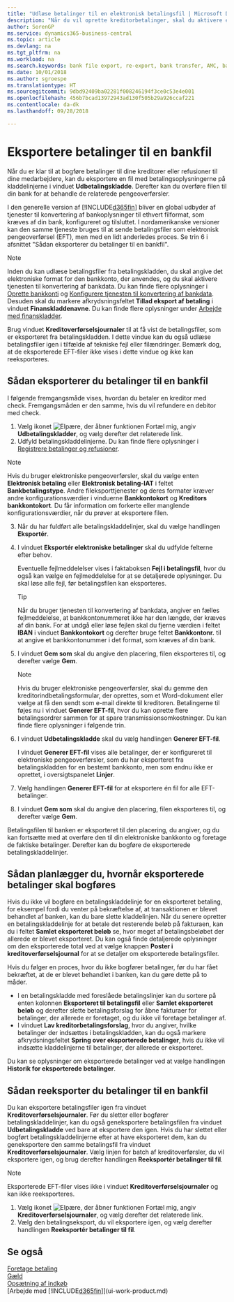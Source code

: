 ```yaml
---
title: "Udlæse betalinger til en elektronisk betalingsfil | Microsoft Docs"
description: "Når du vil oprette kreditorbetalinger, skal du aktivere en tjenesten til konvertering af bankdata, udlæse en bankfil og overføre filen til din netbank for at overføre beløbet."
author: SorenGP
ms.service: dynamics365-business-central
ms.topic: article
ms.devlang: na
ms.tgt_pltfrm: na
ms.workload: na
ms.search.keywords: bank file export, re-export, bank transfer, AMC, bank data conversion service, funds transfer
ms.date: 10/01/2018
ms.author: sgroespe
ms.translationtype: HT
ms.sourcegitcommit: 9dbd92409ba02281f008246194f3ce0c53e4e001
ms.openlocfilehash: 456b7bcad13972943ad130f505b29a926ccaf221
ms.contentlocale: da-dk
ms.lasthandoff: 09/28/2018

---
```

# <a name="export-payments-to-a-bank-file"></a>Eksportere betalinger til en bankfil
Når du er klar til at bogføre betalinger til dine kreditorer eller refusioner til dine medarbejdere, kan du eksportere en fil med betalingsoplysningerne på kladdelinjerne i vinduet **Udbetalingskladde**. Derefter kan du overføre filen til din bank for at behandle de relaterede pengeoverførsler.

I den generelle version af [!INCLUDE[d365fin](includes/d365fin_md.md)] bliver en global udbyder af tjenester til konvertering af bankoplysninger til ethvert filformat, som kræves af din bank, konfigureret og tilsluttet. I nordamerikanske versioner kan den samme tjeneste bruges til at sende betalingsfiler som elektronisk pengeoverførsel (EFT), men med en lidt anderledes proces. Se trin 6 i afsnittet "Sådan eksporterer du betalinger til en bankfil".    

> [!NOTE]  
>   Inden du kan udlæse betalingsfiler fra betalingskladden, du skal angive det elektroniske format for den bankkonto, der anvendes, og du skal aktivere tjenesten til konvertering af bankdata. Du kan finde flere oplysninger i [Oprette bankkonti](bank-how-setup-bank-accounts.md) og [Konfigurere tjenesten til konvertering af bankdata](bank-how-setup-bank-data-conversion-service.md). Desuden skal du markere afkrydsningsfeltet **Tillad eksport af betaling** i vinduet **Finanskladdenavne**. Du kan finde flere oplysninger under [Arbejde med finanskladder](ui-work-general-journals.md).  

Brug vinduet **Kreditoverførselsjournaler** til at få vist de betalingsfiler, som er eksporteret fra betalingskladden. I dette vindue kan du også udlæse betalingsfiler igen i tilfælde af tekniske fejl eller filændringer. Bemærk dog, at de eksporterede EFT-filer ikke vises i dette vindue og ikke kan reeksporteres.  

## <a name="to-export-payments-to-a-bank-file"></a>Sådan eksporterer du betalinger til en bankfil
I følgende fremgangsmåde vises, hvordan du betaler en kreditor med check. Fremgangsmåden er den samme, hvis du vil refundere en debitor med check.

1. Vælg ikonet ![Elpære, der åbner funktionen Fortæl mig](media/ui-search/search_small.png "Fortæl mig, hvad du vil foretage dig"), angiv **Udbetalingskladder**, og vælg derefter det relaterede link.
2. Udfyld betalingskladdelinjerne. Du kan finde flere oplysninger i [Registrere betalinger og refusioner](payables-how-post-payments-refunds.md).

> [!NOTE]  
>   Hvis du bruger elektroniske pengeoverførsler, skal du vælge enten **Elektronisk betaling** eller **Elektronisk betaling-IAT** i feltet **Bankbetalingstype**. Andre fileksporttjenester og deres formater kræver andre konfigurationsværdier i vinduerne **Bankkontokort** og **Kreditors bankkontokort**. Du får information om forkerte eller manglende konfigurationsværdier, når du prøver at eksportere filen.

3. Når du har fuldført alle betalingskladdelinjer, skal du vælge handlingen **Eksportér**.
4. I vinduet **Eksportér elektroniske betalinger** skal du udfylde felterne efter behov.

    Eventuelle fejlmeddelelser vises i faktaboksen **Fejl i betalingsfil**, hvor du også kan vælge en fejlmeddelelse for at se detaljerede oplysninger. Du skal løse alle fejl, før betalingsfilen kan eksporteres.

    > [!TIP]  
    >   Når du bruger tjenesten til konvertering af bankdata, angiver en fælles fejlmeddelelse, at bankkontonummeret ikke har den længde, der kræves af din bank. For at undgå eller løse fejlen skal du fjerne værdien i feltet **IBAN** i vinduet **Bankkontokort** og derefter bruge feltet **Bankkontonr.** til at angive et bankkontonummer i det format, som kræves af din bank.

5. I vinduet **Gem som** skal du angive den placering, filen eksporteres til, og derefter vælge **Gem**.

    > [!NOTE]  
    >   Hvis du bruger elektroniske pengeoverførsler, skal du gemme den kreditorindbetalingsformular, der oprettes, som et Word-dokument eller vælge at få den sendt som e-mail direkte til kreditoren. Betalingerne til føjes nu i vinduet **Generer EFT-fil**, hvor du kan oprette flere betalingsordrer sammen for at spare transmissionsomkostninger. Du kan finde flere oplysninger i følgende trin.
6. I vinduet **Udbetalingskladde** skal du vælg handlingen **Generer EFT-fil**.

    I vinduet **Generer EFT-fil** vises alle betalinger, der er konfigureret til elektroniske pengeoverførsler, som du har eksporteret fra betalingskladden for en bestemt bankkonto, men som endnu ikke er oprettet, i oversigtspanelet **Linjer**.
7. Vælg handlingen **Generer EFT-fil** for at eksportere én fil for alle EFT-betalinger.
8. I vinduet **Gem som** skal du angive den placering, filen eksporteres til, og derefter vælge **Gem**.

Betalingsfilen til banken er eksporteret til den placering, du angiver, og du kan fortsætte med at overføre den til din elektroniske bankkonto og foretage de faktiske betalinger. Derefter kan du bogføre de eksporterede betalingskladdelinjer.

## <a name="to-plan-when-to-post-exported-payments"></a>Sådan planlægger du, hvornår eksporterede betalinger skal bogføres
Hvis du ikke vil bogføre en betalingskladdelinje for en eksporteret betaling, for eksempel fordi du venter på bekræftelse af, at transaktionen er blevet behandlet af banken, kan du bare slette kladdelinjen. Når du senere opretter en betalingskladdelinje for at betale det resterende beløb på fakturaen, kan du i feltet **Samlet eksporteret beløb** se, hvor meget af betalingsbeløbet der allerede er blevet eksporteret. Du kan også finde detaljerede oplysninger om den eksporterede total ved at vælge knappen **Poster i kreditoverførselsjournal** for at se detaljer om eksporterede betalingsfiler.

Hvis du følger en proces, hvor du ikke bogfører betalinger, før du har fået bekræftet, at de er blevet behandlet i banken, kan du gøre dette på to måder.

* I en betalingskladde med foreslåede betalingslinjer kan du sortere på enten kolonnen **Eksporteret til betalingsfil** eller **Samlet eksporteret beløb** og derefter slette betalingsforslag for åbne fakturaer for betalinger, der allerede er foretaget, og du ikke vil foretage betalinger af.
* I vinduet **Lav kreditorbetalingsforslag**, hvor du angiver, hvilke betalinger der indsættes i betalingskladden, kan du også markere afkrydsningsfeltet **Spring over eksporterede betalinger**, hvis du ikke vil indsætte kladdelinjerne til betalinger, der allerede er eksporteret.

Du kan se oplysninger om eksporterede betalinger ved at vælge handlingen **Historik for eksporterede betalinger**.

## <a name="to-re-export-payments-to-a-bank-file"></a>Sådan reeksporter du betalinger til en bankfil
Du kan eksportere betalingsfiler igen fra vinduet **Kreditoverførselsjournaler**. Før du sletter eller bogfører betalingskladdelinjer, kan du også geneksportere betalingsfilen fra vinduet **Udbetalingskladde** ved bare at eksportere den igen. Hvis du har slettet eller bogført betalingskladdelinjerne efter at have eksporteret dem, kan du geneksportere den samme betalingsfil fra vinduet **Kreditoverførselsjournaler**. Vælg linjen for batch af kreditoverførsler, du vil eksportere igen, og brug derefter handlingen **Reeksportér betalinger til fil**.

> [!NOTE]  
>   Eksporterede EFT-filer vises ikke i vinduet **Kreditoverførselsjournaler** og kan ikke reeksporteres.

1. Vælg ikonet ![Elpære, der åbner funktionen Fortæl mig](media/ui-search/search_small.png "Fortæl mig, hvad du vil foretage dig"), angiv **Kreditoverførselsjournaler**, og vælg derefter det relaterede link.
2. Vælg den betalingseksport, du vil eksportere igen, og vælg derefter handlingen **Reeksportér betalinger til fil**.

## <a name="see-also"></a>Se også
[Foretage betaling](payables-make-payments.md)  
[Gæld](payables-manage-payables.md)  
[Opsætning af indkøb](purchasing-setup-purchasing.md)  
[Arbejde med [!INCLUDE[d365fin](includes/d365fin_md.md)]](ui-work-product.md)

